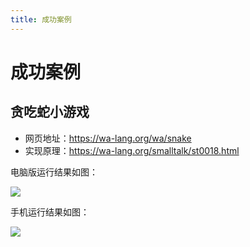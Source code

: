 ```yaml
---
title: 成功案例
---
```


# 成功案例

## 贪吃蛇小游戏

- 网页地址：https://wa-lang.org/wa/snake
- 实现原理：https://wa-lang.org/smalltalk/st0018.html

电脑版运行结果如图：

![](/st0018-01.png)

手机运行结果如图：

![](/st0018-02.png)

